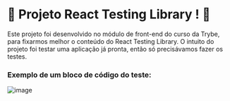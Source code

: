# 🐙 Projeto React Testing Library ! :octopus:

Este projeto foi desenvolvido no módulo de front-end do curso da Trybe, para fixarmos melhor o conteúdo do React Testing Library. 
O intuito do projeto foi testar uma aplicação já pronta, então só precisávamos fazer os testes. 

### Exemplo de um bloco de código do teste:
![image](https://user-images.githubusercontent.com/106452876/208723344-8a691441-a240-4bc3-a0ff-ab4b1d7a72da.png)

<!-- Olá, Tryber!
Esse é apenas um arquivo inicial para o README do seu projeto no qual você pode customizar e reutilizar todas as vezes que for executar o trybe-publisher.

Para deixá-lo com a sua cara, basta alterar o seguinte arquivo da sua máquina: ~/.student-repo-publisher/custom/_NEW_README.md

É essencial que você preencha esse documento por conta própria, ok?
Não deixe de usar nossas dicas de escrita de README de projetos, e deixe sua criatividade brilhar!
:warning: IMPORTANTE: você precisa deixar nítido:
- quais arquivos/pastas foram desenvolvidos por você; 
- quais arquivos/pastas foram desenvolvidos por outra pessoa estudante;
- quais arquivos/pastas foram desenvolvidos pela Trybe.
-->
